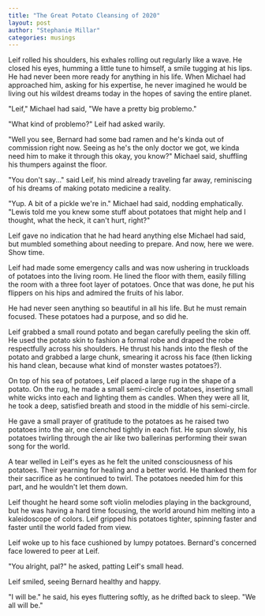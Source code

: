 ```yaml
---
title: "The Great Potato Cleansing of 2020"
layout: post
author: "Stephanie Millar"
categories: musings
---
```


Leif rolled his shoulders, his exhales rolling out regularly like a wave. He closed his eyes, humming a little tune to himself, a smile tugging at his lips. He had never been more ready for anything in his life. When Michael had approached him, asking for his expertise, he never imagined he would be living out his wildest dreams today in the hopes of saving the entire planet.

"Leif," Michael had said, "We have a pretty big problemo."

"What kind of problemo?" Leif had asked warily.

"Well you see, Bernard had some bad ramen and he's kinda out of commission right now. Seeing as he's the only doctor we got, we kinda need him to make it through this okay, you know?" Michael said, shuffling his thumpers against the floor.

"You don't say..." said Leif, his mind already traveling far away, reminiscing of his dreams of making potato medicine a reality.

"Yup. A bit of a pickle we're in." Michael had said, nodding emphatically. "Lewis told me you knew some stuff about potatoes that might help and I thought, what the heck, it can't hurt, right?"

Leif gave no indication that he had heard anything else Michael had said, but mumbled something about needing to prepare. And now, here we were. Show time.

Leif had made some emergency calls and was now ushering in truckloads of potatoes into the living room. He lined the floor with them, easily filling the room with a three foot layer of potatoes. Once that was done, he put his flippers on his hips and admired the fruits of his labor.

He had never seen anything so beautiful in all his life. But he must remain focused. These potatoes had a purpose, and so did he.

Leif grabbed a small round potato and began carefully peeling the skin off. He used the potato skin to fashion a formal robe and draped the robe respectfully across his shoulders. He thrust his hands into the flesh of the potato and grabbed a large chunk, smearing it across his face (then licking his hand clean, because what kind of monster wastes potatoes?).

On top of his sea of potatoes, Leif placed a large rug in the shape of a potato. On the rug, he made a small semi-circle of potatoes, inserting small white wicks into each and lighting them as candles. When they were all lit, he took a deep, satisfied breath and stood in the middle of his semi-circle.

He gave a small prayer of gratitude to the potatoes as he raised two potatoes into the air, one clenched tightly in each fist. He spun slowly, his potatoes twirling through the air like two ballerinas performing their swan song for the world.

A tear welled in Leif's eyes as he felt the united consciousness of his potatoes. Their yearning for healing and a better world. He thanked them for their sacrifice as he continued to twirl. The potatoes needed him for this part, and he wouldn't let them down.

Leif thought he heard some soft violin melodies playing in the background, but he was having a hard time focusing, the world around him melting into a kaleidoscope of colors. Leif gripped his potatoes tighter, spinning faster and faster until the world faded from view.

Leif woke up to his face cushioned by lumpy potatoes. Bernard's concerned face lowered to peer at Leif.

"You alright, pal?" he asked, patting Leif's small head.

Leif smiled, seeing Bernard healthy and happy.

"I will be." he said, his eyes fluttering softly, as he drifted back to sleep. "We all will be."
